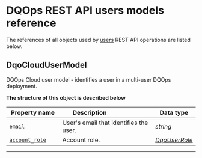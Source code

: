 # DQOps REST API users models reference
The references of all objects used by [users](/docs/client/operations/users.md) REST API operations are listed below.


## DqoCloudUserModel
DQOps Cloud user model - identifies a user in a multi-user DQOps deployment.


**The structure of this object is described below**


|&nbsp;Property&nbsp;name&nbsp;|&nbsp;Description&nbsp;&nbsp;&nbsp;&nbsp;&nbsp;&nbsp;&nbsp;&nbsp;&nbsp;&nbsp;&nbsp;&nbsp;&nbsp;&nbsp;&nbsp;&nbsp;&nbsp;&nbsp;&nbsp;&nbsp;&nbsp;|&nbsp;Data&nbsp;type&nbsp;|
|---------------|---------------------------------|-----------|
|<span class="no-wrap-code">`email`</span>|User's email that identifies the user.|*string*|
|<span class="no-wrap-code">[`account_role`](/docs/client/models/environment.md#dqouserrole)</span>|Account role.|*[DqoUserRole](/docs/client/models/environment.md#dqouserrole)*|


___

